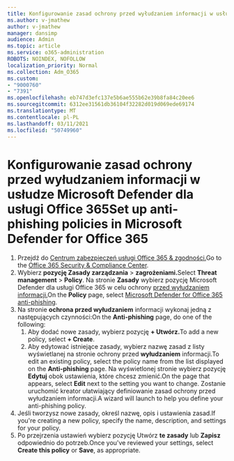 ```yaml
---
title: Konfigurowanie zasad ochrony przed wyłudzaniem informacji w usłudze Microsoft Defender dla usługi Office 365
ms.author: v-jmathew
author: v-jmathew
manager: dansimp
audience: Admin
ms.topic: article
ms.service: o365-administration
ROBOTS: NOINDEX, NOFOLLOW
localization_priority: Normal
ms.collection: Adm_O365
ms.custom:
- "9000760"
- "7391"
ms.openlocfilehash: eb747d3efc137e5b6ae555b62e39b8fa84c20ee6
ms.sourcegitcommit: 6312ee31561db36104f32282d019d069ede69174
ms.translationtype: MT
ms.contentlocale: pl-PL
ms.lasthandoff: 03/11/2021
ms.locfileid: "50749960"
---
```

# <a name="set-up-anti-phishing-policies-in-microsoft-defender-for-office-365"></a><span data-ttu-id="67221-102">Konfigurowanie zasad ochrony przed wyłudzaniem informacji w usłudze Microsoft Defender dla usługi Office 365</span><span class="sxs-lookup"><span data-stu-id="67221-102">Set up anti-phishing policies in Microsoft Defender for Office 365</span></span>

1. <span data-ttu-id="67221-103">Przejdź do [Centrum zabezpieczeń usługi Office 365 & zgodności.](https://go.microsoft.com/fwlink/p/?linkid=2077143)</span><span class="sxs-lookup"><span data-stu-id="67221-103">Go to the [Office 365 Security & Compliance Center](https://go.microsoft.com/fwlink/p/?linkid=2077143).</span></span>
2. <span data-ttu-id="67221-104">Wybierz **pozycję Zasady zarządzania**  >  **zagrożeniami.**</span><span class="sxs-lookup"><span data-stu-id="67221-104">Select **Threat management** > **Policy**.</span></span> <span data-ttu-id="67221-105">Na stronie **Zasady** wybierz pozycję Microsoft Defender dla usługi Office 365 w celu ochrony [przed wyłudzaniem informacji.](https://go.microsoft.com/fwlink/?linkid=2101369)</span><span class="sxs-lookup"><span data-stu-id="67221-105">On the **Policy** page, select [Microsoft Defender for Office 365 anti-phishing](https://go.microsoft.com/fwlink/?linkid=2101369).</span></span>
3. <span data-ttu-id="67221-106">Na stronie **ochrona przed wyłudzaniem** informacji wykonaj jedną z następujących czynności:</span><span class="sxs-lookup"><span data-stu-id="67221-106">On the **Anti-phishing** page, do one of the following:</span></span>
    1. <span data-ttu-id="67221-107">Aby dodać nowe zasady, wybierz pozycję **+ Utwórz.**</span><span class="sxs-lookup"><span data-stu-id="67221-107">To add a new policy, select **+ Create**.</span></span>
    1. <span data-ttu-id="67221-108">Aby edytować istniejące zasady, wybierz nazwę zasad z listy wyświetlanej na stronie ochrony przed **wyłudzaniem** informacji.</span><span class="sxs-lookup"><span data-stu-id="67221-108">To edit an existing policy, select the policy name from the list displayed on the **Anti-phishing** page.</span></span> <span data-ttu-id="67221-109">Na wyświetlonej stronie wybierz pozycję **Edytuj** obok ustawienia, które chcesz zmienić.</span><span class="sxs-lookup"><span data-stu-id="67221-109">On the page that appears, select **Edit** next to the setting you want to change.</span></span> <span data-ttu-id="67221-110">Zostanie uruchomić kreator ułatwiający definiowanie zasad ochrony przed wyłudzaniem informacji.</span><span class="sxs-lookup"><span data-stu-id="67221-110">A wizard will launch to help you define your anti-phishing policy.</span></span>
4. <span data-ttu-id="67221-111">Jeśli tworzysz nowe zasady, określ nazwę, opis i ustawienia zasad.</span><span class="sxs-lookup"><span data-stu-id="67221-111">If you're creating a new policy, specify the name, description, and settings for your policy.</span></span>
5. <span data-ttu-id="67221-112">Po przejrzenia ustawień wybierz pozycję Utwórz **te zasady** lub **Zapisz** odpowiednio do potrzeb.</span><span class="sxs-lookup"><span data-stu-id="67221-112">Once you've reviewed your settings, select **Create this policy** or **Save**, as appropriate.</span></span>
